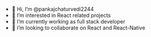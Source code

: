 - 👋 Hi, I’m @pankajchaturvedi2244
- 👀 I’m interested in React related projects
- 🌱 I’m currently working as full stack developer
- 💞️ I’m looking to collaborate on React and React-Native


<!---
pankajchaturvedi2244/pankajchaturvedi2244 is a ✨ special ✨ repository because its `README.md` (this file) appears on your GitHub profile.
You can click the Preview link to take a look at your changes.
--->
